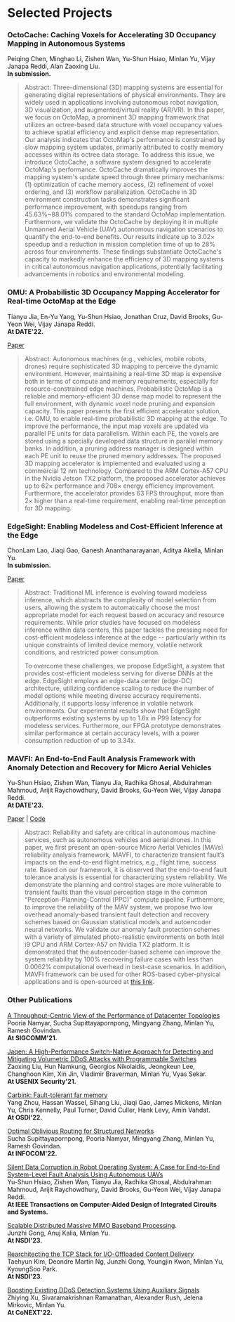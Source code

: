 # Selected Projects

### OctoCache: Caching Voxels for Accelerating 3D Occupancy Mapping in Autonomous Systems

Peiqing Chen, Minghao Li, Zishen Wan, Yu-Shun Hsiao, Minlan Yu, Vijay Janapa Reddi, Alan Zaoxing Liu.<br />
**In submission.**

> Abstract: Three-dimensional (3D) mapping systems are essential for generating digital representations of physical environments. They are widely used in applications involving autonomous robot navigation, 3D visualization, and augmented/virtual reality (AR/VR). In this paper, we focus on OctoMap, a prominent 3D mapping framework that utilizes an octree-based data structure with voxel occupancy values to achieve spatial efficiency and explicit dense map representation. Our analysis indicates that OctoMap's performance is constrained by slow mapping system updates, primarily attributed to costly memory accesses within its octree data storage. To address this issue, we introduce OctoCache, a software system designed to accelerate OctoMap's performance. OctoCache dramatically improves the mapping system's update speed through three primary mechanisms: (1) optimization of cache memory access, (2) refinement of voxel ordering, and (3) workflow parallelization. OctoCache in 3D environment construction tasks demonstrates significant performance improvement, with speedups ranging from 45.63%~88.01% compared to the standard OctoMap implementation. Furthermore, we validate the OctoCache by deploying it in multiple Unmanned Aerial Vehicle (UAV) autonomous navigation scenarios to quantify the end-to-end benefits. Our results indicate up to 3.02× speedup and a reduction in mission completion time of up to 28% across four environments. These findings substantiate OctoCache's capacity to markedly enhance the efficiency of 3D mapping systems in critical autonomous navigation applications, potentially facilitating advancements in robotics and environmental modeling.

### OMU: A Probabilistic 3D Occupancy Mapping Accelerator for Real-time OctoMap at the Edge

Tianyu Jia, En-Yu Yang, Yu-Shun Hsiao, Jonathan Cruz, David Brooks, Gu-Yeon Wei, Vijay Janapa Reddi.<br />
**At DATE'22.**

[Paper](https://past.date-conference.com/proceedings-archive/2022/pdf/0127.pdf)

> Abstract: Autonomous machines (e.g., vehicles, mobile robots, drones) require sophisticated 3D mapping to perceive the dynamic environment. However, maintaining a real-time 3D map is expensive both in terms of compute and memory requirements, especially for resource-constrained edge machines. Probabilistic OctoMap is a reliable and memory-efficient 3D dense map model to represent the full environment, with dynamic voxel node pruning and expansion capacity. This paper presents the first efficient accelerator solution, i.e. OMU, to enable real-time probabilistic 3D mapping at the edge. To improve the performance, the input map voxels are updated via parallel PE units for data parallelism. Within each PE, the voxels are stored using a specially developed data structure in parallel memory banks. In addition, a pruning address manager is designed within each PE unit to reuse the pruned memory addresses. The proposed 3D mapping accelerator is implemented and evaluated using a commercial 12 nm technology. Compared to the ARM Cortex-A57 CPU in the Nvidia Jetson TX2 platform, the proposed accelerator achieves up to 62× performance and 708× energy efficiency improvement. Furthermore, the accelerator provides 63 FPS throughput, more than 2× higher than a real-time requirement, enabling real-time perception for 3D mapping.

### EdgeSight: Enabling Modeless and Cost-Efficient Inference at the Edge

ChonLam Lao, Jiaqi Gao, Ganesh Ananthanarayanan, Aditya Akella, Minlan Yu.<br />
**In submission.**

[Paper](https://arxiv.org/abs/2405.19213)

> Abstract: Traditional ML inference is evolving toward modeless inference, which abstracts the complexity of model selection from users, allowing the system to automatically choose the most appropriate model for each request based on accuracy and resource requirements. While prior studies have focused on modeless inference within data centers, this paper tackles the pressing need for cost-efficient modeless inference at the edge -- particularly within its unique constraints of limited device memory, volatile network conditions, and restricted power consumption.
> 
> To overcome these challenges, we propose EdgeSight, a system that provides cost-efficient modeless serving for diverse DNNs at the edge. EdgeSight employs an edge-data center (edge-DC) architecture, utilizing confidence scaling to reduce the number of model options while meeting diverse accuracy requirements. Additionally, it supports lossy inference in volatile network environments. Our experimental results show that EdgeSight outperforms existing systems by up to 1.6x in P99 latency for modeless services. Furthermore, our FPGA prototype demonstrates similar performance at certain accuracy levels, with a power consumption reduction of up to 3.34x.

### MAVFI: An End-to-End Fault Analysis Framework with Anomaly Detection and Recovery for Micro Aerial Vehicles

Yu-Shun Hsiao, Zishen Wan, Tianyu Jia, Radhika Ghosal, Abdulrahman Mahmoud, Arijit Raychowdhury, David Brooks, Gu-Yeon Wei, Vijay Janapa Reddi.<br />
**At DATE'23.**

[Paper](https://vlsiarch.eecs.harvard.edu/sites/hwpi.harvard.edu/files/vlsiarch/files/2105.12882.pdf?m=1651695066) | [Code](https://github.com/harvard-edge/MAVBench/tree/mavfi)

> Abstract: Reliability and safety are critical in autonomous machine services, such as autonomous vehicles and aerial drones. In this paper, we first present an open-source Micro Aerial Vehicles (MAVs) reliability analysis framework, MAVFI, to characterize transient fault’s impacts on the end-to-end flight metrics, e.g., flight time, success rate. Based on our framework, it is observed that the end-to-end fault tolerance analysis is essential for characterizing system reliability. We demonstrate the planning and control stages are more vulnerable to transient faults than the visual perception stage in the common “Perception-Planning-Control (PPC)” compute pipeline. Furthermore, to improve the reliability of the MAV system, we propose two low overhead anomaly-based transient fault detection and recovery schemes based on Gaussian statistical models and autoencoder neural networks. We validate our anomaly fault protection schemes with a variety of simulated photo-realistic environments on both Intel i9 CPU and ARM Cortex-A57 on Nvidia TX2 platform. It is demonstrated that the autoencoder-based scheme can improve the system reliability by 100% recovering failure cases with less than 0.0062% computational overhead in best-case scenarios. In addition, MAVFI framework can be used for other ROS-based cyber-physical applications and is open-sourced at [this link](https://github.com/harvard-edge/MAVBench/tree/mavfi).


### Other Publications

[A Throughput-Centric View of the Performance of Datacenter Topologies](https://minlanyu.seas.harvard.edu/writeup/sigcomm21-throughput.pdf)<br />
 Pooria Namyar, Sucha Supittayapornpong, Mingyang Zhang, Minlan Yu, Ramesh Govindan.<br />
**At SIGCOMM'21.**

[Jaqen: A High-Performance Switch-Native Approach for Detecting and Mitigating Volumetric DDoS Attacks with Programmable Switches](https://www.usenix.org/system/files/sec21-liu-zaoxing.pdf)<br />
Zaoxing Liu, Hun Namkung, Georgios Nikolaidis, Jeongkeun Lee, Changhoon Kim, Xin Jin, Vladimir Braverman, Minlan Yu, Vyas Sekar.<br />
**At USENIX Security'21.**

[Carbink: Fault-tolerant far memory](https://www.usenix.org/system/files/osdi22-zhou-yang.pdf)<br />
Yang Zhou, Hassan Wassel, Sihang Liu, Jiaqi Gao, James Mickens, Minlan Yu, Chris Kennelly, Paul Turner, David Culler, Hank Levy, Amin Vahdat.<br />
**At OSDI'22.**

[Optimal Oblivious Routing for Structured Networks](https://minlanyu.seas.harvard.edu/writeup/infocom22.pdf)<br />
Sucha Supittayapornpong, Pooria Namyar, Mingyang Zhang, Minlan Yu, Ramesh Govindan.<br />
**At INFOCOM'22.**

[Silent Data Corruption in Robot Operating System: A Case for End-to-End System-Level Fault Analysis Using Autonomous UAVs](https://ieeexplore.ieee.org/document/10315202)<br />
Yu-Shun Hsiao, Zishen Wan, Tianyu Jia, Radhika Ghosal, Abdulrahman Mahmoud, Arijit Raychowdhury, David Brooks, Gu-Yeon Wei, Vijay Janapa Reddi.<br />
**At IEEE Transactions on Computer-Aided Design of Integrated Circuits and Systems.**

[Scalable Distributed Massive MIMO Baseband Processing](https://www.usenix.org/system/files/nsdi23-gong.pdf).<br />
Junzhi Gong, Anuj Kalia, Minlan Yu.<br />
**At NSDI'23.**

[Rearchitecting the TCP Stack for I/O-Offloaded Content Delivery](https://www.usenix.org/system/files/nsdi23-kim-taehyun.pdf)<br />
Taehyun Kim, Deondre Martin Ng, Junzhi Gong, Youngjin Kwon, Minlan Yu, KyoungSoo Park.<br />
**At NSDI'23.**

[Boosting Existing DDoS Detection Systems Using Auxiliary Signals](https://minlanyu.seas.harvard.edu/writeup/conext22.pdf)<br />
Zhiying Xu, Sivaramakrishnan Ramanathan, Alexander Rush, Jelena Mirkovic, Minlan Yu.<br />
**At CoNEXT'22.**
